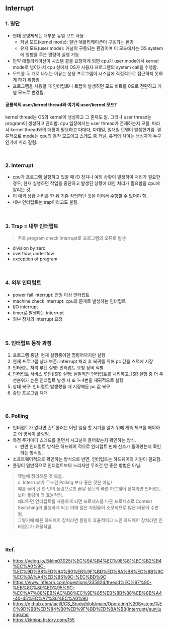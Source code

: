 ## Interrupt

### 1. 발단
- 현대 운영체제는 대부분 듀얼 모드 사용
  - 커널 모드(kernel mode): 일반 애플리케이션이 구동되는 환경
  - 유저 모드(user mode): 커널이 구동되는 환경이며 이 모드에서는 OS system에 영향을 주는 명령어 실행 가능
- 만약 애플리케이션이 시스템 콜을 요청하게 되면 cpu가 user mode에서 kernel mode로 넘어가서 cpu 상에서 
OS가 사용자 프로그램의 system call을 수행함.
- 모드를 두 개로 나누는 이유는 응용 프로그램이 시스템에 직접적으로 접근하지 못하게 하기 위함임.
- 프로그램을 사용할 때 인터럽트나 트랩이 발생하면 모드 비트를 0으로 전환하고 커널 모드로 변경됨.

#### 공룡책의 user/kernel thread와 여기의 user/kernel 모드?
kernel thread는 OS의 kernel이 생성하고 그 존재도 앎.
그러나 user thread는 program이 생성하고 관리함.
cpu 입장에서는 user thread가 존재하는지 모름.
따라서 kernel thread와의 매핑이 필요하고 다대다, 다대일, 일대일 모델이 발생한거임.
결론적으로 mode는 cpu의 동작 모드이고 스레드 중 커널, 유저의 차이는 생성자가 누구인가에 따라 갈림.

<br/>

### 2. Interrupt
- cpu가 프로그램 실행하고 있을 때 IO 장치나 예외 상황이 발생하여 처리가 필요한 경우, 
현재 실행하던 작업을 중단하고 발생된 상황에 대한 처리가 필요함을 cpu에 알리는 것.
- 이 예외 상황 처리를 한 뒤 기존 작업하던 것을 이어서 수행할 수 있어야 함.
- 내부 인터럽트는 trap이라고도 불림.

<br/>

### 3. Trap = 내부 인터럽트 
> 주로 program check interrupt로 프로그램의 오류로 발생
- division by zero
- overflow, underflow
- exception of program

<br/>

### 4. 외부 인터럽트
- power fail interrupt: 전원 이상 인터럽트 
- machine check interrupt: cpu의 문제로 발생하는 인터럽트
- I/O interrupt
- timer로 발생하는 interrupt
- 외부 장치의 interrupt 요청

<br/>

### 5. 인터럽트 동작 과정
1. 프로그램 중단: 현재 실행중이던 명령어까지만 실행
2. 현재 프로그램 상태 보존: interrupt 처리 후 복귀를 위해 pc 값을 스택에 저장
3. 인터럽트 처리 루틴 실행: 인터럽트 요청 장비 식별
4. 인터럽트 서비스 루틴(ISR) 실행: 실질적인 인터럽트를 처리하고, ISR 실행 중 더 우선순위가 높은
인터럽트 발생 시 또 1~4번을 재귀적으로 실행.
5. 상태 복구: 인터럽트 발생했을 때 저장해둔 pc 값 복구
6. 중단 프로그램 재개

<br/>

### 6. Polling
- 인터럽트가 없다면 컨트롤러는 어떤 일을 할 시기를 알기 위해 계속 체크를 해야하고 이 방식이 폴링임.
- 특정 주기마다 스레드를 돌면서 시그널이 들어왔는지 확인하는 방식.
  - 반면 인터럽트 방식은 하드웨어 적으로 인터럽트 핀에 신호가 들어왔는지 확인하는 방식임. 
- 소프트웨어적으로 확인하는 방식으로 반면, 인터럽트는 하드웨어의 지원이 필요함. 
- 폴링이 일반적으로 인터럽트보다 느리지만 무조건 안 좋은 방법은 아님.

> 옛날에 정리해둔 것 복붙.<br/>
> c. Interrupt가 무조건 Polling 보다 좋은 것은 아님!<br/>
> 예를 들어 단 한 번의 폴링으로만 끝날 정도의 빠른 하드웨어 장치라면 인터럽트보다 폴링이 더 효율적임.<br/>
> 왜냐하면 인터럽트를 사용하게 되면 프로세스를 다른 프로세스로 Context Switching이 발생하게 되고 이때 많은 자원들이 소모되므로 많은 비용이 수반됨.<br/>
> 그렇기에 빠른 하드웨어 장치라면 폴링이 효율적이고 느린 하드웨어 장치라면 인터럽트가 효율적임.<br/>

<br/>

### Ref.
- https://velog.io/@klm03025/%EC%9A%B4%EC%98%81%EC%B2%B4%EC%A0%9C-%EC%9D%B8%ED%84%B0%EB%9F%BD%ED%8A%B8%EC%8B%9C%EC%8A%A4%ED%85%9C-%EC%BD%9C
- https://www.inflearn.com/questions/335824/thread%EC%97%90-%EB%8C%80%ED%95%9C-%EC%A7%88%EB%AC%B8%EC%9E%85%EB%8B%88%EB%8B%A4-40-45%EC%A7%80%EC%A0%90
- https://github.com/jaejlf/CS_Study/blob/main/Operating%20System/%EC%9D%B8%ED%84%B0%EB%9F%BD%ED%8A%B8(Interrupt)/eunjjungg.md
- https://kkhipp.tistory.com/155